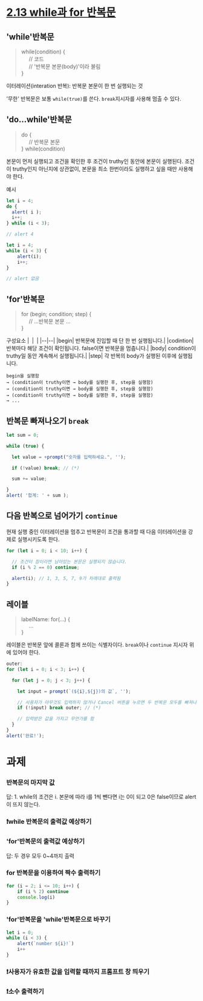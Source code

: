 # [2.13 while과 for 반복문](https://ko.javascript.info/while-for)

## 'while'반복문
> while(condition) {<br>
    &nbsp;&nbsp;&nbsp;&nbsp; // 코드<br>
    &nbsp;&nbsp;&nbsp;&nbsp; // '반복문 본문(body)'이라 불림<br>
}

이터레이션(interation 반복): 반복문 본문이 한 번 실행되는 것

'무한' 반복문은 보통 `while(true)`를 쓴다. `break`지시자를 사용해 멈출 수 있다. 

## 'do...while'반복문
> do {<br>
    &nbsp;&nbsp;&nbsp;&nbsp; // 반복문 본문<br>
} while(condition)

본문이 먼저 실행되고 조건을 확인한 후 조건이 truthy인 동안에 본문이 실행된다. 조건이 truthy인지 아닌지에 상관없이, 본문을 최소 한번이라도 실행하고 싶을 때만 사용해야 한다. 

예시
```javascript
let i = 4;
do {
  alert( i );
  i++;
} while (i < 3);

// alert 4
```
```javascript
let i = 4;
while (i < 3) {
    alert(i);
    i++;
}

// alert 없음
```
## 'for'반복문
> for (begin; condition; step) {<br>
&nbsp;&nbsp;&nbsp;&nbsp; // ...반복문 본문 ... <br>
}


구성요소
| &nbsp;| &nbsp;|
|--|--|
|begin| 반복문에 진입할 때 단 한 번 실행됩니다.|
|codintion| 반복마다 해당 조건이 확인됩니다. false이면 반복문을 멈춥니다.|
|body| condition이 truthy일 동안 계속해서 실행됩니다.|
|step| 각 반복의 body가 실행된 이후에 실행됩니다.

```
begin을 실행함
→ (condition이 truthy이면 → body를 실행한 후, step을 실행함)
→ (condition이 truthy이면 → body를 실행한 후, step을 실행함)
→ (condition이 truthy이면 → body를 실행한 후, step을 실행함)
→ ...
```

## 반복문 빠져나오기 `break`
```javascript
let sum = 0;

while (true) {

  let value = +prompt("숫자를 입력하세요.", '');

  if (!value) break; // (*)

  sum += value;

}
alert( '합계: ' + sum );
```
## 다음 반복으로 넘어가기 `continue`
현재 실행 중인 이터레이션을 멈추고 반복문이 조건을 통과할 때 다음 이터레이션을 강제로 실행시키도록 한다. 
```javascript
for (let i = 0; i < 10; i++) {

  // 조건이 참이라면 남아있는 본문은 실행되지 않습니다.
  if (i % 2 == 0) continue;

  alert(i); // 1, 3, 5, 7, 9가 차례대로 출력됨
}
```

## 레이블
> labelName: for(...) { <br>
  &nbsp;&nbsp;&nbsp;&nbsp; ...<br>
  }

레이블은 반복문 앞에 콜론과 함께 쓰이는 식별자이다. `break`이나 `continue` 지시자 위에 있어야 한다. 
```javascript
outer: 
for (let i = 0; i < 3; i++) {

  for (let j = 0; j < 3; j++) {

    let input = prompt(`(${i},${j})의 값`, '');

    // 사용자가 아무것도 입력하지 않거나 Cancel 버튼을 누르면 두 반복문 모두를 빠져나옵니다.
    if (!input) break outer; // (*)

    // 입력받은 값을 가지고 무언가를 함
  }
}
alert('완료!');
```

# 과제
### 반복문의 마지막 값
답: 1. while의 조건은 i. 본문에 따라 i를 1씩 뺀다면 i는 0이 되고 0은 false이므로 alert이 뜨지 않는다.
### ❗️while 반복문의 출력값 예상하기
### 'for'반복문의 출력값 예상하기
답: 두 경우 모두 0~4까지 출력
### for 반복문을 이용하여 짝수 출력하기
```javascript
for (i = 2; i <= 10; i++) {
    if (i % 2) continue
    console.log(i)
}
```
### 'for'반복문을 'while'반복문으로 바꾸기
```javascript
let i = 0;
while (i < 3) {
    alert(`number ${i}!`)
    i++
}
```

### ❗️사용자가 유효한 값을 입력할 때까지 프롬프트 창 띄우기
### ❗️소수 출력하기




